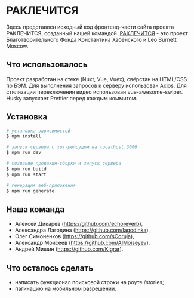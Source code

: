 # РАКЛЕЧИТСЯ

Здесь представлен исходный код фронтенд-части сайта проекта РАКЛЕЧИТСЯ, созданный нашей командой. 
[РАКЛЕЧИТСЯ](https://raklechitsa.ru) - это проект Благотворительного Фонда Константина Хабенского и Leo Burnett Moscow.

## Что использовалось
Проект разработан на стеке (Nuxt, Vue, Vuex), свёрстан на HTML/CSS по БЭМ.
Для выполнения запросов к серверу использован Axios. Для стилизации переключения видео использован vue-awesome-swiper. Husky запускает Prettier перед каждым коммитом. 

## Установка

```bash
# установка зависимостей
$ npm install

# запуск сервера с хот-релоудом на localhost:3000
$ npm run dev

# создание продакшн-сборки и запуск сервера
$ npm run build
$ npm run start

# генерация веб-приложения
$ npm run generate
```

## Наша команда
- Алексей Дикарев (https://github.com/echoreverb),
- Александра Лагодина (https://github.com/lagodinka),
- Олег Симоненков (https://github.com/sCoruja),
- Александр Моисеев (https://github.com/AIMoiseyev),
- Андрей Мишин (https://github.com/Kigrar).

## Что осталось сделать
- написать функционал поисковой строки на роуте /stories;
- пагинацию на мобильном разрешении.
